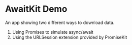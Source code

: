# AwaitKit Demo

An app showing two different ways to download data.

1. Using Promises to simulate async/await
2. Using the URLSession extension provided by PromiseKit